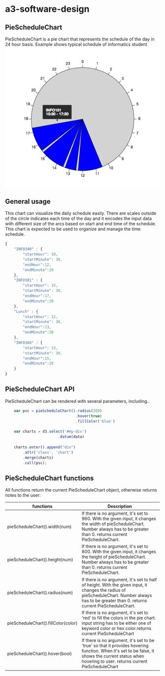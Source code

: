 # a3-software-design

## PieScheduleChart
PieScheduleChart is a pie chart that represents the schedule of the day in 24 hour basis. Example shows typical schedule of informatics student
![Example of PieScheduleChart](img/example1.png)

## General usage
This chart can visualize the daily schedule easily. There are scales outside of the circle indicates each time of the day and it encodes the input data with different size of the arcs based on start and end time of the schedule. This chart is expected to be used to organize and manage the time schedule. 
```javascript
{
    "INFO340" : {
        "startHour": 10,
        "startMinute": 30,
        "endHour":12,
        "endMinute":20
    },
    "INFO101" : {
        "startHour": 15,
        "startMinute": 30,
        "endHour":17,
        "endMinute":20
    },
    "Lunch" : {
        "startHour": 12,
        "startMinute": 30,
        "endHour":13,
        "endMinute":20
    },
    "INFO360" : {
        "startHour": 13,
        "startMinute": 30,
        "endHour":15,
        "endMinute":20
    }
}
```


## PieScheduleChart API

PieScheduleChart can be rendered with several parameters, including..
```javascript
    var psc = pieScheduleChart().radius(200)
                                .hover(true)
                                .fillColor('blue')

    var charts = d3.select('#my-div')
                        .datum(data)

    charts.enter().append("div")
        .attr('class', 'chart')
        .merge(charts)
        .call(psc);
```


## PieScheduleChart functions

All functions return the current PieScheduleChart object, otherwise returns notes to the user:

|functions      |Description|
|---------------|-----------|
|pieScheduleChart().width(num)|If there is no argument, it's set to 960. With the given input, it changes the width of pieScheduleChart. Number always has to be greater than 0. returns current PieScheduleChart.|
|pieScheduleChart().height(num)|If there is no argument, it's set to 800. With the given input, it changes the height of pieScheduleChart. Number always has to be greater than 0. returns current PieScheduleChart.|
|pieScheduleChart().radius(num)|If there is no argument, it's set to half of height. With the given input, it changes the radius of pieScheduleChart. Number always has to be greater than 0. returns current PieScheduleChart.|
|pieScheduleChart().fillColor(color)|If there is no argument, it's set to 'red' to fill the colors in the pie chart. input string has to be either one of keyword color or hex color.returns current PieScheduleChart
|pieScheduleChart().hover(bool)|If there is no argument, it's set to be 'true' so that it provides hovering function. When it's set to be false, it shows the current status when hovering to user. returns current PieScheduleChart|
